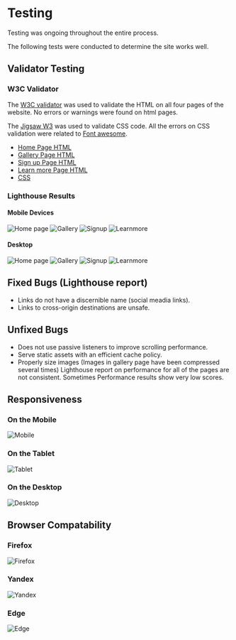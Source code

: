 # Testing

Testing was ongoing throughout the entire process. 

The following tests were conducted to determine the site works well. 

## Validator Testing 

### W3C Validator

The [W3C validator](https://validator.w3.org/) was used to validate the HTML on all four pages of the website. No errors or warnings were found on html pages.

The [Jigsaw W3](https://jigsaw.w3.org/css-validator/) was used to validate CSS code. All the  errors on CSS validation were related to [Font awesome](https://fontawesome.com/v6.0/icons).

- [Home Page HTML](documentation/testing/home-page-validation.png)
- [Gallery Page HTML](documentation/testing/gallery-page-validation.png)
- [Sign up Page HTML](documentation/testing/form-page-validation.png)
- [Learn more Page HTML](documentation/testing/learnmore-page-validation.png)
- [CSS](documentation/testing/css-validation.png)

### Lighthouse Results

#### Mobile Devices

![Home page](documentation/testing/home-mobile-lighthouse.png)
![Gallery](documentation/testing/gallery-mobile-lighthouse.png)
![Signup](documentation/testing/form-mobile-lighthouse.png)
![Learnmore](documentation/testing/learnmore-mobile-lighthouse.png)

#### Desktop

![Home page](documentation/testing/home-desktop-lighthouse.png)
![Gallery](documentation/testing/gallery-desktop-lighthouse.png)
![Signup](documentation/testing/form-desktop-lighthouse.png)
![Learnmore](documentation/testing/learnmore-desktop-lighthouse.png)

## Fixed Bugs (Lighthouse report)

- Links do not have a discernible name (social meadia links).
- Links to cross-origin destinations are unsafe.



## Unfixed Bugs

- Does not use passive listeners to improve scrolling performance.
- Serve static assets with an efficient cache policy.
- Properly size images (Images in gallery page have been compressed several times)
Lighthouse report on performance for all of the pages are not consistent. Sometimes Performance results show very low scores. 


## Responsiveness

### On the Mobile

![Mobile](documentation/testing/iPhone13ProMax.png)

### On the Tablet

![Tablet](documentation/testing/tablet.png)

### On the Desktop

![Desktop](documentation/testing/opera.png)

## Browser Compatability

### Firefox

![Firefox](documentation/testing/firefox.png)

### Yandex

![Yandex](documentation/testing/yandex.png)

### Edge

![Edge](documentation/testing/microsoft-edge.png)

